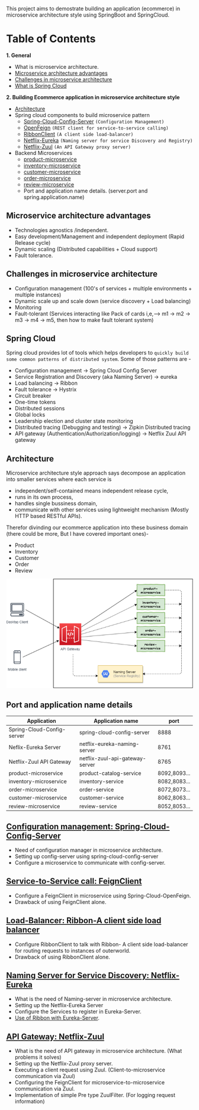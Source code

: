 This project aims to demostrate building an application (ecommerce) in microservice architecture style using SpringBoot and SpringCloud.

# Table of Contents
**1. General**
* What is microservice architecture.
* [Microservice architecture advantages](https://github.com/thedevd/techBlog/tree/master/springboot/microservices#microservice-architecture-advantages)
* [Challenges in microservice architecture](https://github.com/thedevd/techBlog/tree/master/springboot/microservices#challenges-in-microservice-architecture)
* [What is Spring Cloud](https://github.com/thedevd/techBlog/tree/master/springboot/microservices#spring-cloud)
   
**2. Building Ecommerce application in microservice architecture style**
   * [Architecture](https://github.com/thedevd/techBlog/tree/master/springboot/microservices#architecture)
   * Spring cloud components to build microservice pattern
     * [Spring-Cloud-Config-Server](https://github.com/thedevd/techBlog/tree/master/springboot/microservices#configuration-management-spring-cloud-config-server) `(Configuration Management)`
     * [OpenFeign](https://github.com/thedevd/techBlog/tree/master/springboot/microservices#service-to-service-call-feignclient) `(REST client for service-to-service calling)`
     * [RibbonClient](https://github.com/thedevd/techBlog/tree/master/springboot/microservices#load-balancer-ribbon-a-client-side-load-balancer) `(A client side load-balancer)`
     * [Netflix-Eureka](https://github.com/thedevd/techBlog/tree/master/springboot/microservices#naming-server-for-service-discovery-netflix-eureka) `(Naming server for service Discovery and Registry)`
     * [Netflix-Zuul](https://github.com/thedevd/techBlog/tree/master/springboot/microservices#api-gateway-netflix-zuul) `(An API Gateway proxy server)`
   * Backend Microservices
     * [product-microservice](https://github.com/thedevd/techBlog/tree/master/springboot/microservices/product-catalog-microservice)
     * [inventory-microservice](https://github.com/thedevd/techBlog/tree/master/springboot/microservices/inventory-microservice)
     * [customer-microservice](https://github.com/thedevd/techBlog/tree/master/springboot/microservices/customer-microservice)
     * [order-microservice](https://github.com/thedevd/techBlog/tree/master/springboot/microservices/order-microservice)
     * [review-microservice](https://github.com/thedevd/techBlog/tree/master/springboot/microservices/review-microservice)
     * Port and application name details. (server.port and spring.application.name)
     
## Microservice architecture advantages
* Technologies agnostics /independent. 
* Easy development/Management and independent deployment (Rapid Release cycle) 
* Dynamic scaling (Distributed capabilities + Cloud support) 
* Fault tolerance. 

## Challenges in microservice architecture
* Configuration management (100's of services + multiple environments + multiple instances) 
* Dynamic scale up and scale down (service discovery + Load balancing) 
* Monitoring 
* Fault-tolerant (Services interacting like Pack of cards i,e,--> m1 -> m2 -> m3 -> m4 -> m5, then how to make fault tolerant system) 

## Spring Cloud 
Spring cloud provides lot of tools which helps developers to `quickly build some common patterns of distributed system`. Some of those patterns are -
* Configuration management -> Spring Cloud Config Server
* Service Registration and Discovery  (aka Naming Server) -> eureka  
* Load balancing -> Ribbon
* Fault tolerance -> Hystrix
* Circuit breaker
* One-time tokens 
* Distributed sessions
* Global locks
* Leadership election and cluster state monitoring
* Distributed tracing (Debugging and testing) -> Zipkin Distributed tracing
* API gateway (Authentication/Authorization/logging) -> Netflix Zuul API gateway

## Architecture
Microservice architecture style approach says decompose an application into smaller services where each service is 
* independent/self-contained means independent release cycle,
* runs in its own process,
* handles single bussiness domain,
* communicate with other services using lightweight mechanism (Mostly HTTP based RESTful APIs).

Therefor divinding our ecommerce application into these business domain (there could be more, But I have covered important ones)-
* Product
* Inventory
* Customer
* Order
* Review
<p align="center"><img src="https://github.com/thedevd/imageurls/blob/master/sprintboot/ecomm-highlevel-architecture.png"/></p>

## Port and application name details
| Application | Application name | port |
| ----------- | ---------------- | ---- |
| Spring-Cloud-Config-server | spring-cloud-config-server | 8888 |
| Neflix-Eureka Server | netflix-eureka-naming-server | 8761 |
| Netflix-Zuul API Gateway | netflix-zuul-api-gateway-server | 8765 |
| product-microservice | product-catalog-service | 8092,8093... |
| inventory-microservice | inventory-service | 8082,8083... |
| order-microservice | order-service | 8072,8073... |
| customer-microservice | customer-service | 8062,8063... |
| review-microservice | review-service | 8052,8053... |

## [Configuration management: Spring-Cloud-Config-Server](https://github.com/thedevd/techBlog/tree/master/springboot/microservices/spring-cloud-config-server)
* Need of configuration manager in microservice architecture.
* Setting up config-server using spring-cloud-config-server
* Configure a microservice to communicate with config-server.
   
## [Service-to-Service call: FeignClient](https://github.com/thedevd/techBlog/tree/master/springboot/microservices/product-catalog-microservice#use-of-feign-client-to-call-other-microservices)
* Configure a FeignClient in microservice using Spring-Cloud-OpenFeign.
* Drawback of using FeignClient alone.

## [Load-Balancer: Ribbon-A client side load balancer](https://github.com/thedevd/techBlog/tree/master/springboot/microservices/product-catalog-microservice#use-of-ribbon-a-load-balancer)
* Configure RibbonClient to talk with Ribbon- A client side load-balancer for routing requests to instances of outerworld.
* Drawback of using RibbonClient alone.

## [Naming Server for Service Discovery: Netflix-Eureka](https://github.com/thedevd/techBlog/tree/master/springboot/microservices/netflix-eureka-naming-server)
* What is the need of Naming-server in microservice architecture.
* Setting up the Netflix-Eureka Server
* Configure the Services to register in Eureka-Server.
* [Use of Ribbon with Eureka-Server](https://github.com/thedevd/techBlog/tree/master/springboot/microservices/product-catalog-microservice#use-of-ribbon-with-eureka-server).

## [API Gateway: Netflix-Zuul](https://github.com/thedevd/techBlog/tree/master/springboot/microservices/netflix-zuul-api-gateway-server#netflix-zuul---an-api-gateway)
* What is the need of API gateway in microservice architecture. (What problems it solves)
* Setting up the Netflix-Zuul proxy server.
* Executing a client request using Zuul. (Client-to-microservice communication via Zuul)
* Configuring the FeignClient for microservice-to-microservice communication via Zuul.
* Implementation of simple Pre type ZuulFilter. (For logging request information)
